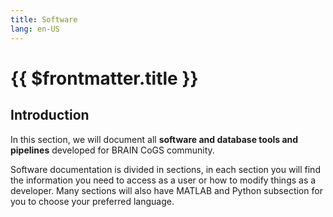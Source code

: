 ```yaml
---
title: Software
lang: en-US
---
```


# {{ $frontmatter.title }}

## Introduction

In this section, we will document all **software and database tools and pipelines** developed for BRAIN CoGS community. 

Software documentation is divided in sections, in each section you will find the information you need to access as a user or how to modify things as a developer. Many sections will also have MATLAB and Python subsection for you to choose your preferred language.